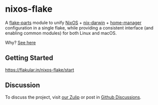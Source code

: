 # nixos-flake

A [flake-parts](https://flake.parts/) module to unify [NixOS](https://nixos.org/manual/nixos/stable/) + [nix-darwin](https://github.com/LnL7/nix-darwin) + [home-manager] configuration in a single flake, while providing a consistent interface (and enabling common modules) for both Linux and macOS.

Why? [See here](https://github.com/srid/nixos-flake/discussions/40#discussioncomment-7542918)

[home-manager]: https://github.com/nix-community/home-manager

## Getting Started

https://flakular.in/nixos-flake/start

## Discussion

To discuss the project, visit [our Zulip](https://nixos.zulipchat.com/#narrow/stream/413948-nixos) or post in [Github Discussions](https://github.com/srid/nixos-flake/discussions).

